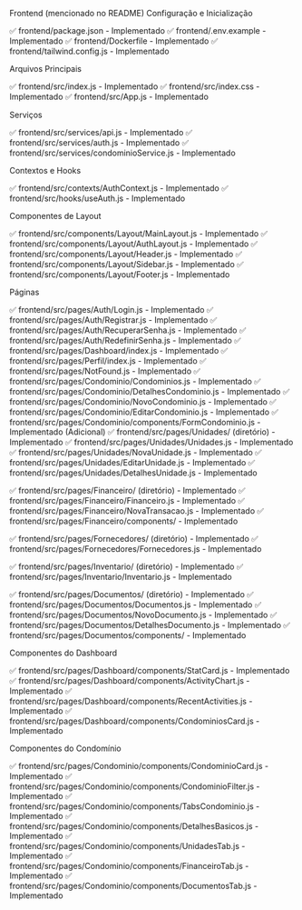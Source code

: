 Frontend (mencionado no README)
Configuração e Inicialização

✅ frontend/package.json - Implementado
✅ frontend/.env.example - Implementado
✅ frontend/Dockerfile - Implementado
✅ frontend/tailwind.config.js - Implementado

Arquivos Principais

✅ frontend/src/index.js - Implementado
✅ frontend/src/index.css - Implementado
✅ frontend/src/App.js - Implementado

Serviços

✅ frontend/src/services/api.js - Implementado
✅ frontend/src/services/auth.js - Implementado
✅ frontend/src/services/condominioService.js - Implementado

Contextos e Hooks

✅ frontend/src/contexts/AuthContext.js - Implementado
✅ frontend/src/hooks/useAuth.js - Implementado

Componentes de Layout

✅ frontend/src/components/Layout/MainLayout.js - Implementado
✅ frontend/src/components/Layout/AuthLayout.js - Implementado
✅ frontend/src/components/Layout/Header.js - Implementado
✅ frontend/src/components/Layout/Sidebar.js - Implementado
✅ frontend/src/components/Layout/Footer.js - Implementado

Páginas

✅ frontend/src/pages/Auth/Login.js - Implementado
✅ frontend/src/pages/Auth/Registrar.js - Implementado
✅ frontend/src/pages/Auth/RecuperarSenha.js - Implementado
✅ frontend/src/pages/Auth/RedefinirSenha.js - Implementado
✅ frontend/src/pages/Dashboard/index.js - Implementado
✅ frontend/src/pages/Perfil/index.js - Implementado
✅ frontend/src/pages/NotFound.js - Implementado
✅ frontend/src/pages/Condominio/Condominios.js - Implementado
✅ frontend/src/pages/Condominio/DetalhesCondominio.js - Implementado
✅ frontend/src/pages/Condominio/NovoCondominio.js - Implementado
✅ frontend/src/pages/Condominio/EditarCondominio.js - Implementado
✅ frontend/src/pages/Condominio/components/FormCondominio.js - Implementado (Adicional)
✅ frontend/src/pages/Unidades/ (diretório) - Implementado
✅ frontend/src/pages/Unidades/Unidades.js - Implementado
✅ frontend/src/pages/Unidades/NovaUnidade.js - Implementado
✅ frontend/src/pages/Unidades/EditarUnidade.js - Implementado
✅ frontend/src/pages/Unidades/DetalhesUnidade.js - Implementado

✅ frontend/src/pages/Financeiro/ (diretório) - Implementado
✅ frontend/src/pages/Financeiro/Financeiro.js - Implementado
✅ frontend/src/pages/Financeiro/NovaTransacao.js - Implementado
✅ frontend/src/pages/Financeiro/components/ - Implementado

✅ frontend/src/pages/Fornecedores/ (diretório) - Implementado
✅ frontend/src/pages/Fornecedores/Fornecedores.js - Implementado

✅ frontend/src/pages/Inventario/ (diretório) - Implementado
✅ frontend/src/pages/Inventario/Inventario.js - Implementado

✅ frontend/src/pages/Documentos/ (diretório) - Implementado
✅ frontend/src/pages/Documentos/Documentos.js - Implementado
✅ frontend/src/pages/Documentos/NovoDocumento.js - Implementado
✅ frontend/src/pages/Documentos/DetalhesDocumento.js - Implementado
✅ frontend/src/pages/Documentos/components/ - Implementado

Componentes do Dashboard

✅ frontend/src/pages/Dashboard/components/StatCard.js - Implementado
✅ frontend/src/pages/Dashboard/components/ActivityChart.js - Implementado
✅ frontend/src/pages/Dashboard/components/RecentActivities.js - Implementado
✅ frontend/src/pages/Dashboard/components/CondominiosCard.js - Implementado

Componentes do Condomínio

✅ frontend/src/pages/Condominio/components/CondominioCard.js - Implementado
✅ frontend/src/pages/Condominio/components/CondominioFilter.js - Implementado
✅ frontend/src/pages/Condominio/components/TabsCondominio.js - Implementado
✅ frontend/src/pages/Condominio/components/DetalhesBasicos.js - Implementado
✅ frontend/src/pages/Condominio/components/UnidadesTab.js - Implementado
✅ frontend/src/pages/Condominio/components/FinanceiroTab.js - Implementado
✅ frontend/src/pages/Condominio/components/DocumentosTab.js - Implementado